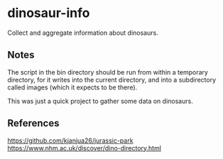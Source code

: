 # dinosaur-info
Collect and aggregate information about dinosaurs.

## Notes

The script in the bin directory should be run from within a temporary directory, for it writes 
into the current directory, and into a subdirectory called images (which it expects to be there).

This was just a quick project to gather some data on dinosaurs.

## References

https://github.com/kjanjua26/jurassic-park
https://www.nhm.ac.uk/discover/dino-directory.html